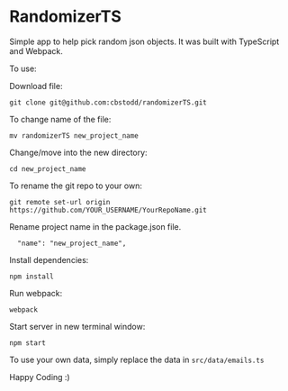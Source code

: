 # RandomizerTS

Simple app to help pick random json objects. It was built with TypeScript and Webpack.

To use:

Download file:

    git clone git@github.com:cbstodd/randomizerTS.git

To change name of the file:

    mv randomizerTS new_project_name

Change/move into the new directory:

    cd new_project_name

To rename the git repo to your own:

    git remote set-url origin https://github.com/YOUR_USERNAME/YourRepoName.git

Rename project name in the package.json file.

      "name": "new_project_name",

Install dependencies:

    npm install

Run webpack:

    webpack

Start server in new terminal window:

    npm start

To use your own data, simply replace the data in `src/data/emails.ts`

Happy Coding :)
